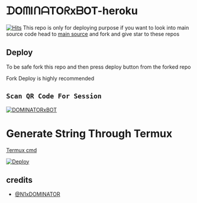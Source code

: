 # ᗪOᗰIᑎᗩTOᖇxᗷOT-heroku
[![Hits](https://hits.seeyoufarm.com/api/count/incr/badge.svg?url=https%3A%2F%2Fgithub.com%2Ftgcatub%2Fnekopack&count_bg=%2379C83D&title_bg=%23555555&icon=&icon_color=%23E7E7E7&title=hits&edge_flat=false)](https://github.com/TgCatUB/nekopack)
This repo is only for deploying purpose if you want to look into main source code head to [main source](https://github.com/dominator454/DOMINATORxBOT) and fork and give star to these repos 

## Deploy

To be safe fork this repo and then press deploy button from the forked repo 

Fork Deploy is highly recommended

## `Scan QR Code For Session`

[![DOMINATORxBOT](https://repl.it/badge/github/quiec/whatsasena)](https://replit.com/@dominator454/stringforbot?v=1)

# Generate String Through Termux

[Termux cmd](https://telegra.ph/Guide-to-generate-String-Session-using-Termux-04-17)

[![Deploy](https://www.herokucdn.com/deploy/button.svg)](https://heroku.com/deploy)

## credits
   - [@N1xDOMINATOR](https://t.me/N1xDOMINATOR)
